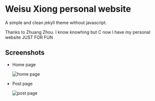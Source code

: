 Weisu Xiong personal website
=================

A simple and clean jekyll theme without javascript.

Thanks to Zhuang Zhou.
I know knowhing but C
now I have my personal website
JUST FOR FUN 

## Screenshots

* Home page

  ![home page](./images/screenshots/home.png)

* Post page

  ![post page](./images/screenshots/posts.png)
